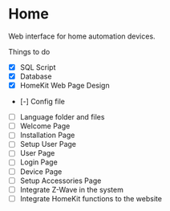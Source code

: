 # Home
Web interface for home automation devices.


Things to do
- [x] SQL Script
- [x] Database
- [x] HomeKit Web Page Design
- [-] Config file
- [ ] Language folder and files
- [ ] Welcome Page
- [ ] Installation Page
- [ ] Setup User Page
- [ ] User Page
- [ ] Login Page
- [ ] Device Page
- [ ] Setup Accessories Page
- [ ] Integrate Z-Wave in the system
- [ ] Integrate HomeKit functions to the website